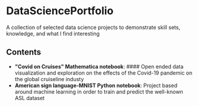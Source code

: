 # DataSciencePortfolio
A collection of selected data science projects to demonstrate skill sets, knowledge, and what I find interesting
## Contents
* __"Covid on Cruises" Mathematica notebook__: #### Open ended data visualization and exploration on the effects of the Covid-19 pandemic on the global cruiseline industy
* __American sign language-MNIST Python notebook__: Project based around machine learning in order to train and predict the well-known ASL dataset 

